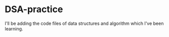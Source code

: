 # DSA-practice
I'll be adding the code files of data structures and algorithm which I've been learning. 
